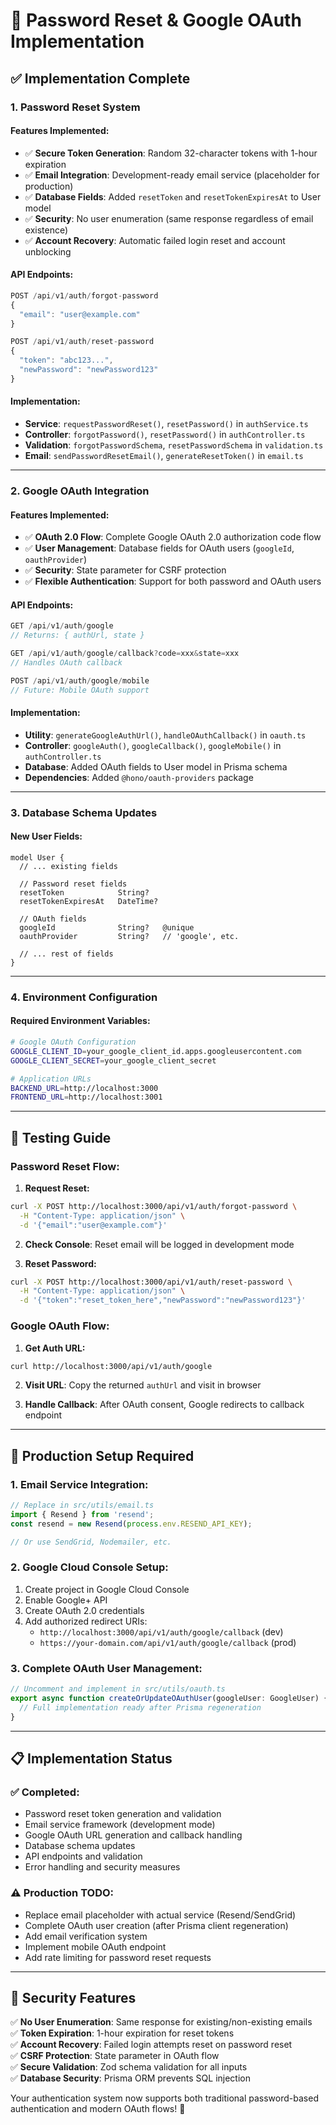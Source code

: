 # 🔐 Password Reset & Google OAuth Implementation

## ✅ **Implementation Complete**

### **1. Password Reset System**

#### **Features Implemented:**
- ✅ **Secure Token Generation**: Random 32-character tokens with 1-hour expiration
- ✅ **Email Integration**: Development-ready email service (placeholder for production)
- ✅ **Database Fields**: Added `resetToken` and `resetTokenExpiresAt` to User model
- ✅ **Security**: No user enumeration (same response regardless of email existence)
- ✅ **Account Recovery**: Automatic failed login reset and account unblocking

#### **API Endpoints:**
```typescript
POST /api/v1/auth/forgot-password
{
  "email": "user@example.com"
}

POST /api/v1/auth/reset-password
{
  "token": "abc123...",
  "newPassword": "newPassword123"
}
```

#### **Implementation:**
- **Service**: `requestPasswordReset()`, `resetPassword()` in `authService.ts`
- **Controller**: `forgotPassword()`, `resetPassword()` in `authController.ts`
- **Validation**: `forgotPasswordSchema`, `resetPasswordSchema` in `validation.ts`
- **Email**: `sendPasswordResetEmail()`, `generateResetToken()` in `email.ts`

---

### **2. Google OAuth Integration**

#### **Features Implemented:**
- ✅ **OAuth 2.0 Flow**: Complete Google OAuth 2.0 authorization code flow
- ✅ **User Management**: Database fields for OAuth users (`googleId`, `oauthProvider`)
- ✅ **Security**: State parameter for CSRF protection
- ✅ **Flexible Authentication**: Support for both password and OAuth users

#### **API Endpoints:**
```typescript
GET /api/v1/auth/google
// Returns: { authUrl, state }

GET /api/v1/auth/google/callback?code=xxx&state=xxx
// Handles OAuth callback

POST /api/v1/auth/google/mobile
// Future: Mobile OAuth support
```

#### **Implementation:**
- **Utility**: `generateGoogleAuthUrl()`, `handleOAuthCallback()` in `oauth.ts`
- **Controller**: `googleAuth()`, `googleCallback()`, `googleMobile()` in `authController.ts`
- **Database**: Added OAuth fields to User model in Prisma schema
- **Dependencies**: Added `@hono/oauth-providers` package

---

### **3. Database Schema Updates**

#### **New User Fields:**
```prisma
model User {
  // ... existing fields
  
  // Password reset fields
  resetToken            String?
  resetTokenExpiresAt   DateTime?
  
  // OAuth fields
  googleId              String?   @unique
  oauthProvider         String?   // 'google', etc.
  
  // ... rest of fields
}
```

---

### **4. Environment Configuration**

#### **Required Environment Variables:**
```bash
# Google OAuth Configuration
GOOGLE_CLIENT_ID=your_google_client_id.apps.googleusercontent.com
GOOGLE_CLIENT_SECRET=your_google_client_secret

# Application URLs
BACKEND_URL=http://localhost:3000
FRONTEND_URL=http://localhost:3001
```

---

## 🧪 **Testing Guide**

### **Password Reset Flow:**

1. **Request Reset:**
```bash
curl -X POST http://localhost:3000/api/v1/auth/forgot-password \
  -H "Content-Type: application/json" \
  -d '{"email":"user@example.com"}'
```

2. **Check Console**: Reset email will be logged in development mode

3. **Reset Password:**
```bash
curl -X POST http://localhost:3000/api/v1/auth/reset-password \
  -H "Content-Type: application/json" \
  -d '{"token":"reset_token_here","newPassword":"newPassword123"}'
```

### **Google OAuth Flow:**

1. **Get Auth URL:**
```bash
curl http://localhost:3000/api/v1/auth/google
```

2. **Visit URL**: Copy the returned `authUrl` and visit in browser

3. **Handle Callback**: After OAuth consent, Google redirects to callback endpoint

---

## 🔧 **Production Setup Required**

### **1. Email Service Integration:**
```typescript
// Replace in src/utils/email.ts
import { Resend } from 'resend';
const resend = new Resend(process.env.RESEND_API_KEY);

// Or use SendGrid, Nodemailer, etc.
```

### **2. Google Cloud Console Setup:**
1. Create project in Google Cloud Console
2. Enable Google+ API
3. Create OAuth 2.0 credentials
4. Add authorized redirect URIs:
   - `http://localhost:3000/api/v1/auth/google/callback` (dev)
   - `https://your-domain.com/api/v1/auth/google/callback` (prod)

### **3. Complete OAuth User Management:**
```typescript
// Uncomment and implement in src/utils/oauth.ts
export async function createOrUpdateOAuthUser(googleUser: GoogleUser) {
  // Full implementation ready after Prisma regeneration
}
```

---

## 📋 **Implementation Status**

### **✅ Completed:**
- Password reset token generation and validation
- Email service framework (development mode)
- Google OAuth URL generation and callback handling
- Database schema updates
- API endpoints and validation
- Error handling and security measures

### **⚠️ Production TODO:**
- Replace email placeholder with actual service (Resend/SendGrid)
- Complete OAuth user creation (after Prisma client regeneration)
- Add email verification system
- Implement mobile OAuth endpoint
- Add rate limiting for password reset requests

---

## 🎯 **Security Features**

✅ **No User Enumeration**: Same response for existing/non-existing emails  
✅ **Token Expiration**: 1-hour expiration for reset tokens  
✅ **Account Recovery**: Failed login attempts reset on password reset  
✅ **CSRF Protection**: State parameter in OAuth flow  
✅ **Secure Validation**: Zod schema validation for all inputs  
✅ **Database Security**: Prisma ORM prevents SQL injection  

Your authentication system now supports both traditional password-based authentication and modern OAuth flows! 🚀